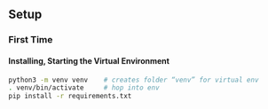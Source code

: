 ## Setup

### First Time

#### Installing, Starting the Virtual Environment

```bash
python3 -m venv venv    # creates folder “venv” for virtual env
. venv/bin/activate     # hop into env
pip install -r requirements.txt
```

<!-- #### Load up your environment variables

- `cp .envrc{.sample,}`
- Got to `.envrc` and fill in missing keys
- Install [direnv](https://direnv.net/) and that will take care of it for you!
  - Optionally, you can run `source .envrc` for every terminal, but this approach _is not recommended_. Every person who has used this has inevitably forgot to do it and has run into issues -->
